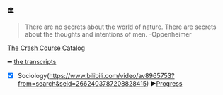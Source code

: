 :classical_building: 
>There are no secrets about the world of nature. 
>There are secrets about the thoughts and intentions of men.  -Oppenheimer

[The Crash Course Catalog](https://thecrashcourse.com/)   

:heavy_minus_sign: [the transcripts](https://nerdfighteria.info/c/crashcourse/)

- [x] Sociology(https://www.bilibili.com/video/av8965753?from=search&seid=2662403787208828415)
:arrow_forward:[Progress](https://github.com/AAAlimjan/STUFF-ON-2018/issues/5)
